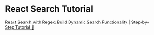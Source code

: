 # React Search Tutorial

[React Search with Regex: Build Dynamic Search Functionality | Step-by-Step Tutorial 🚀](https://youtu.be/0t2Mr8e7un0)
